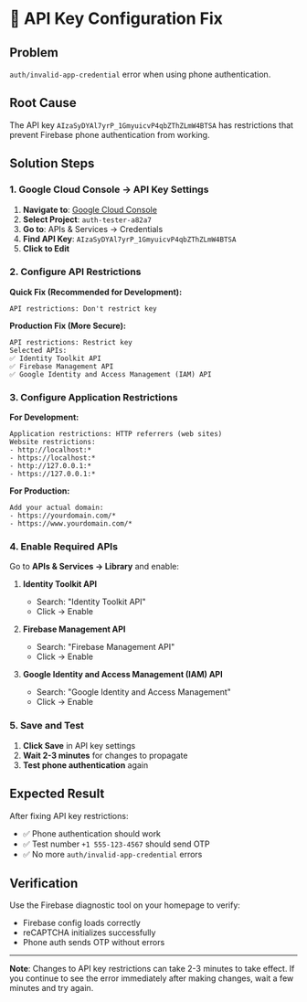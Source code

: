 # 🔑 API Key Configuration Fix

## Problem
`auth/invalid-app-credential` error when using phone authentication.

## Root Cause
The API key `AIzaSyDYAl7yrP_1GmyuicvP4qbZThZLmW4BTSA` has restrictions that prevent Firebase phone authentication from working.

## Solution Steps

### 1. Google Cloud Console → API Key Settings

1. **Navigate to**: [Google Cloud Console](https://console.cloud.google.com)
2. **Select Project**: `auth-tester-a82a7`
3. **Go to**: APIs & Services → Credentials
4. **Find API Key**: `AIzaSyDYAl7yrP_1GmyuicvP4qbZThZLmW4BTSA`
5. **Click to Edit**

### 2. Configure API Restrictions

**Quick Fix (Recommended for Development):**
```
API restrictions: Don't restrict key
```

**Production Fix (More Secure):**
```
API restrictions: Restrict key
Selected APIs:
✅ Identity Toolkit API
✅ Firebase Management API
✅ Google Identity and Access Management (IAM) API
```

### 3. Configure Application Restrictions

**For Development:**
```
Application restrictions: HTTP referrers (web sites)
Website restrictions:
- http://localhost:*
- https://localhost:*
- http://127.0.0.1:*
- https://127.0.0.1:*
```

**For Production:**
```
Add your actual domain:
- https://yourdomain.com/*
- https://www.yourdomain.com/*
```

### 4. Enable Required APIs

Go to **APIs & Services → Library** and enable:

1. **Identity Toolkit API**
   - Search: "Identity Toolkit API"
   - Click → Enable

2. **Firebase Management API**
   - Search: "Firebase Management API"
   - Click → Enable

3. **Google Identity and Access Management (IAM) API**
   - Search: "Google Identity and Access Management"
   - Click → Enable

### 5. Save and Test

1. **Click Save** in API key settings
2. **Wait 2-3 minutes** for changes to propagate
3. **Test phone authentication** again

## Expected Result

After fixing API key restrictions:
- ✅ Phone authentication should work
- ✅ Test number `+1 555-123-4567` should send OTP
- ✅ No more `auth/invalid-app-credential` errors

## Verification

Use the Firebase diagnostic tool on your homepage to verify:
- Firebase config loads correctly
- reCAPTCHA initializes successfully
- Phone auth sends OTP without errors

---

**Note**: Changes to API key restrictions can take 2-3 minutes to take effect. If you continue to see the error immediately after making changes, wait a few minutes and try again.